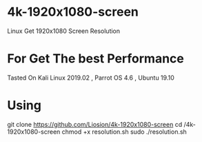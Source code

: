 # 4k-1920x1080-screen
Linux Get 1920x1080 Screen Resolution
# For Get The best Performance

Tasted On Kali Linux 2019.02 , Parrot OS 4.6 , Ubuntu 19.10

# Using
git clone https://github.com/Liosion/4k-1920x1080-screen
cd /4k-1920x1080-screen
chmod +x resolution.sh
sudo ./resolution.sh
